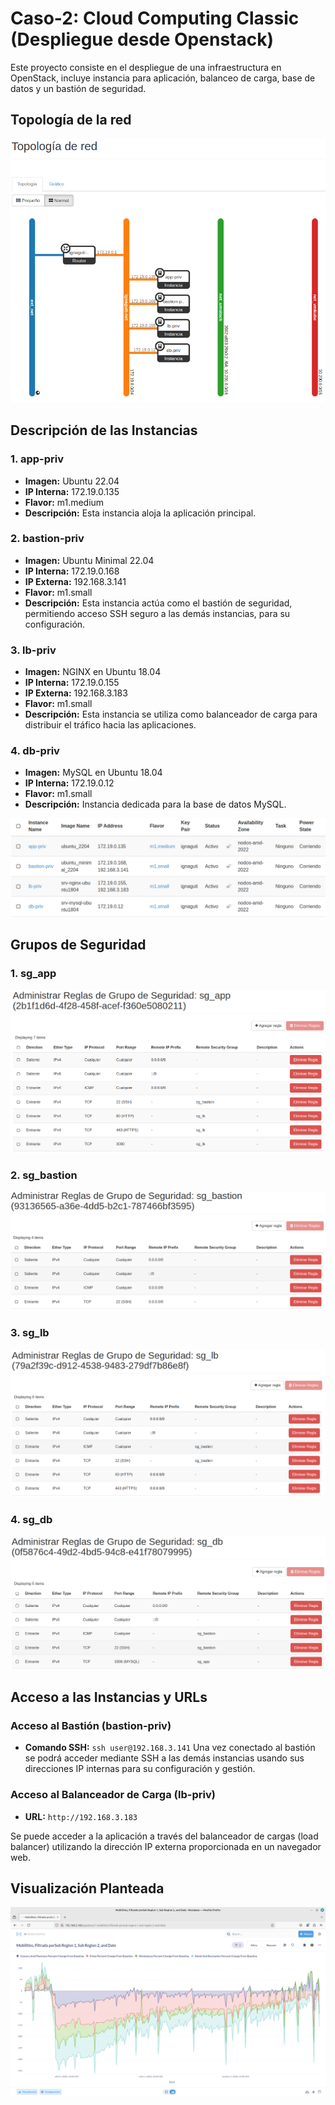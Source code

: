 # Caso-2: Cloud Computing Classic (Despliegue desde Openstack)

Este proyecto consiste en el despliegue de una infraestructura en OpenStack, incluye instancia para aplicación, balanceo de carga, base de datos y un bastión de seguridad.

## Topología de la red
![Topologia de la red](https://github.com/Ignacio-Gutierrez/Teleinformatica/blob/main/Caso2/TopologiaDeLaRed.png)

## Descripción de las Instancias

### 1. app-priv
- **Imagen:** Ubuntu 22.04
- **IP Interna:** 172.19.0.135
- **Flavor:** m1.medium
- **Descripción:** Esta instancia aloja la aplicación principal.

### 2. bastion-priv
- **Imagen:** Ubuntu Minimal 22.04
- **IP Interna:** 172.19.0.168
- **IP Externa:** 192.168.3.141
- **Flavor:** m1.small
- **Descripción:** Esta instancia actúa como el bastión de seguridad, permitiendo acceso SSH seguro a las demás instancias, para su configuración.

### 3. lb-priv
- **Imagen:** NGINX en Ubuntu 18.04
- **IP Interna:** 172.19.0.155
- **IP Externa:** 192.168.3.183
- **Flavor:** m1.small
- **Descripción:** Esta instancia se utiliza como balanceador de carga para distribuir el tráfico hacia las aplicaciones.

### 4. db-priv
- **Imagen:** MySQL en Ubuntu 18.04
- **IP Interna:** 172.19.0.12
- **Flavor:** m1.small
- **Descripción:** Instancia dedicada para la base de datos MySQL.

![Instancias desplegadas](https://github.com/Ignacio-Gutierrez/Teleinformatica/blob/main/Caso2/IntanciasCaso2.png)

## Grupos de Seguridad

### 1. sg_app
![Reglas de Grupo de Seguridad Metabase](https://github.com/Ignacio-Gutierrez/Teleinformatica/blob/main/Caso2/ReglasDeGrupoDeSeguridadApp.png)

### 2. sg_bastion
![Reglas de Grupo de Seguridad Bastion](https://github.com/Ignacio-Gutierrez/Teleinformatica/blob/main/Caso2/ReglasDeGrupoDeSeguridadBastion.png)

### 3. sg_lb
![Reglas de Grupo de Seguridad Loead Balancer](https://github.com/Ignacio-Gutierrez/Teleinformatica/blob/main/Caso2/ReglasDeGrupoDeSeguridadLoadBalancer.png)

### 4. sg_db
![Reglas de Grupo de Seguridad Base de Datos](https://github.com/Ignacio-Gutierrez/Teleinformatica/blob/main/Caso2/ReglasDeGrupoDeSeguridadBaseDeDatos.png)


## Acceso a las Instancias y URLs

### Acceso al Bastión (bastion-priv)
- **Comando SSH:** `ssh user@192.168.3.141`
Una vez conectado al bastión se podrá acceder mediante SSH a las demás instancias usando sus direcciones IP internas para su configuración y gestión.

### Acceso al Balanceador de Carga (lb-priv)
- **URL:** `http://192.168.3.183`

Se puede acceder a la aplicación a través del balanceador de cargas (load balancer) utilizando la dirección IP externa proporcionada en un navegador web.

## Visualización Planteada
![Imagen de la Visualizacion planteada](https://github.com/Ignacio-Gutierrez/Teleinformatica/blob/main/Caso2/MetabaseVisualizacion.png)